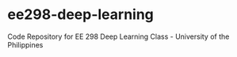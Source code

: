 # ee298-deep-learning
Code Repository for EE 298 Deep Learning Class - University of the Philippines
